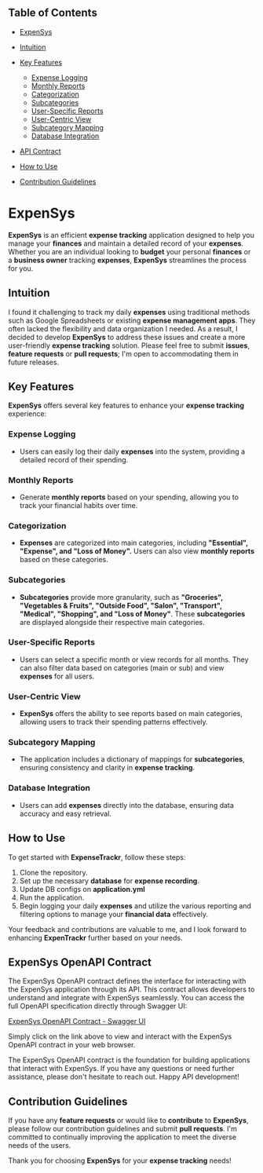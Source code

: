 ## Table of Contents
- [ExpenSys](#ExpenSys)
- [Intuition](#intuition)
- [Key Features](#key-features)
    - [Expense Logging](#expense-logging)
    - [Monthly Reports](#monthly-reports)
    - [Categorization](#categorization)
    - [Subcategories](#subcategories)
    - [User-Specific Reports](#user-specific-reports)
    - [User-Centric View](#user-centric-view)
    - [Subcategory Mapping](#subcategory-mapping)
    - [Database Integration](#database-integration)

- [API Contract](#expensys-openapi-contract)
- [How to Use](#how-to-use)
- [Contribution Guidelines](#contribution-guidelines)


# **ExpenSys**

**ExpenSys** is an efficient **expense tracking** application designed to help you manage your **finances** and maintain a detailed record of your **expenses**. Whether you are an individual looking to **budget** your personal **finances** or a **business owner** tracking **expenses**, **ExpenSys** streamlines the process for you.

## Intuition
I found it challenging to track my daily **expenses** using traditional methods such as Google Spreadsheets or existing **expense management apps**. They often lacked the flexibility and data organization I needed. As a result, I decided to develop **ExpenSys** to address these issues and create a more user-friendly **expense tracking** solution. Please feel free to submit **issues**, **feature requests** or **pull requests**; I'm open to accommodating them in future releases.

## Key Features

**ExpenSys** offers several key features to enhance your **expense tracking** experience:

### **Expense Logging**
- Users can easily log their daily **expenses** into the system, providing a detailed record of their spending.

### **Monthly Reports**
- Generate **monthly reports** based on your spending, allowing you to track your financial habits over time.

### **Categorization**
- **Expenses** are categorized into main categories, including **"Essential", "Expense", and "Loss of Money".** Users can also view **monthly reports** based on these categories.

### **Subcategories**
- **Subcategories** provide more granularity, such as **"Groceries", "Vegetables & Fruits", "Outside Food", "Salon", "Transport", "Medical", "Shopping", and "Loss of Money"**. These **subcategories** are displayed alongside their respective main categories.

### **User-Specific Reports**
- Users can select a specific month or view records for all months. They can also filter data based on categories (main or sub) and view **expenses** for all users.

### **User-Centric View**
- **ExpenSys** offers the ability to see reports based on main categories, allowing users to track their spending patterns effectively.

### **Subcategory Mapping**
- The application includes a dictionary of mappings for **subcategories**, ensuring consistency and clarity in **expense tracking**.

### **Database Integration**
- Users can add **expenses** directly into the database, ensuring data accuracy and easy retrieval.


## **How to Use**

To get started with **ExpenseTrackr**, follow these steps:

1. Clone the repository.
2. Set up the necessary **database** for **expense recording**.
3. Update DB configs on **application.yml**
4. Run the application.
5. Begin logging your daily **expenses** and utilize the various reporting and filtering options to manage your **financial data** effectively.

Your feedback and contributions are valuable to me, and I look forward to enhancing **ExpenTrackr** further based on your needs.

## **ExpenSys OpenAPI Contract**

The ExpenSys OpenAPI contract defines the interface for interacting with the ExpenSys application through its API. This contract allows developers to understand and integrate with ExpenSys seamlessly. You can access the full OpenAPI specification directly through Swagger UI:

[ExpenSys OpenAPI Contract - Swagger UI](https://petstore.swagger.io/?url=https://raw.githubusercontent.com/pradipmudi/expensys/main/src/main/java/com/expensys/openapi/expensys_openapi.yml#/default/get_report)

Simply click on the link above to view and interact with the ExpenSys OpenAPI contract in your web browser.

The ExpenSys OpenAPI contract is the foundation for building applications that interact with ExpenSys. If you have any questions or need further assistance, please don't hesitate to reach out. Happy API development!


## Contribution Guidelines

If you have any **feature requests** or would like to **contribute** to **ExpenSys**, please follow our contribution guidelines and submit **pull requests**. I'm committed to continually improving the application to meet the diverse needs of the users.

Thank you for choosing **ExpenSys** for your **expense tracking** needs!
